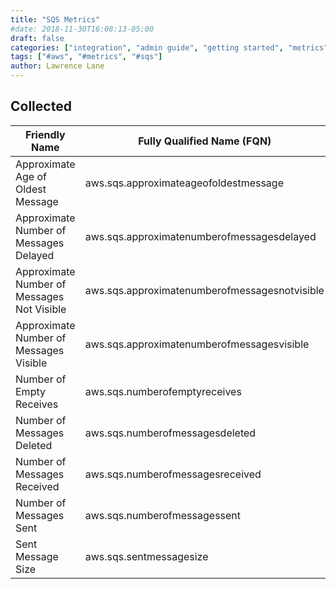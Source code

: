 ```yaml
---
title: "SQS Metrics"
#date: 2018-11-30T16:08:13-05:00
draft: false
categories: ["integration", "admin guide", "getting started", "metrics"]
tags: ["#aws", "#metrics", "#sqs"]
author: Lawrence Lane
---
```



## Collected
| Friendly Name                              | Fully Qualified Name (FQN)                    | AWS Metric                            | Statistic | Units   | BASE |
|--------------------------------------------|-----------------------------------------------|---------------------------------------|-----------|---------|------|
| Approximate Age of Oldest Message          | aws.sqs.approximateageofoldestmessage         | ApproximateAgeOfOldestMessage         | average   | seconds | yes  |
| Approximate Number of Messages Delayed     | aws.sqs.approximatenumberofmessagesdelayed    | ApproximateNumberOfMessagesDelayed    | sum       | Count   | yes  |
| Approximate Number of Messages Not Visible | aws.sqs.approximatenumberofmessagesnotvisible | ApproximateNumberOfMessagesNotVisible | sum       | Count   | yes  |
| Approximate Number of Messages Visible     | aws.sqs.approximatenumberofmessagesvisible    | ApproximateNumberOfMessagesVisible    | sum       | Count   | yes  |
| Number of Empty Receives                   | aws.sqs.numberofemptyreceives                 | NumberOfEmptyReceives                 | sum       | Count   | yes  |
| Number of Messages Deleted                 | aws.sqs.numberofmessagesdeleted               | NumberOfMessagesDeleted               | sum       | Count   | yes  |
| Number of Messages Received                | aws.sqs.numberofmessagesreceived              | NumberOfMessagesReceived              | sum       | Count   | yes  |
| Number of Messages Sent                    | aws.sqs.numberofmessagessent                  | NumberOfMessagesSent                  | sum       | Count   | yes  |
| Sent Message Size                          | aws.sqs.sentmessagesize                       | SentMessageSize                       | average   | Bytes   | yes  |
